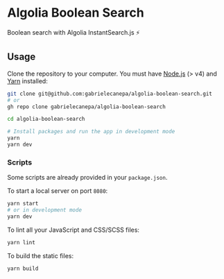 # Algolia Boolean Search

Boolean search with Algolia InstantSearch.js ⚡️

## Usage

Clone the repository to your computer. You must have [Node.js](https://nodejs.org) (> v4) and [Yarn](https://yarnpkg.com/lang/en/docs/install) installed:

```bash
git clone git@github.com:gabrielecanepa/algolia-boolean-search.git
# or
gh repo clone gabrielecanepa/algolia-boolean-search

cd algolia-boolean-search

# Install packages and run the app in development mode
yarn
yarn dev
```

### Scripts

Some scripts are already provided in your `package.json`.

To start a local server on port `8080`:

```bash
yarn start
# or in development mode
yarn dev
```

To lint all your JavaScript and CSS/SCSS files:

```bash
yarn lint
```

To build the static files:

```bash
yarn build
```
